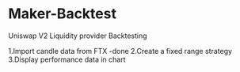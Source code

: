 # Maker-Backtest
Uniswap V2 Liquidity provider Backtesting

1.Import candle data from FTX -done
2.Create a fixed range strategy
3.Display performance data in chart

